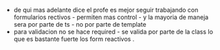 * de qui mas adelante dice el profe es mejor seguir trabajando con formularios rectivos - permiten mas control - y la mayoria de maneja sera por parte de ts - no por parte de template
* para validacion no se hace required - se valida por parte de la class lo que es bastante fuerte los form reactivos .
